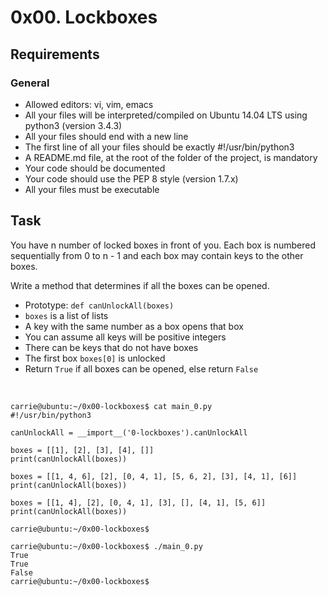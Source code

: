 # 0x00. Lockboxes

## Requirements
### General
* Allowed editors: vi, vim, emacs
* All your files will be interpreted/compiled on Ubuntu 14.04 LTS using python3 (version 3.4.3)
* All your files should end with a new line
* The first line of all your files should be exactly #!/usr/bin/python3
* A README.md file, at the root of the folder of the project, is mandatory
* Your code should be documented
* Your code should use the PEP 8 style (version 1.7.x)
* All your files must be executable

## Task
You have n number of locked boxes in front of you. Each box is numbered sequentially from 0 to n - 1 and each box may contain keys to the other boxes.
<br>

Write a method that determines if all the boxes can be opened.
<br>

* Prototype: ```def canUnlockAll(boxes)```
* ```boxes``` is a list of lists
* A key with the same number as a box opens that box
* You can assume all keys will be positive integers
* There can be keys that do not have boxes
* The first box ```boxes[0]``` is unlocked
* Return ```True``` if all boxes can be opened, else return ```False```
<br>

```
carrie@ubuntu:~/0x00-lockboxes$ cat main_0.py
#!/usr/bin/python3

canUnlockAll = __import__('0-lockboxes').canUnlockAll

boxes = [[1], [2], [3], [4], []]
print(canUnlockAll(boxes))

boxes = [[1, 4, 6], [2], [0, 4, 1], [5, 6, 2], [3], [4, 1], [6]]
print(canUnlockAll(boxes))

boxes = [[1, 4], [2], [0, 4, 1], [3], [], [4, 1], [5, 6]]
print(canUnlockAll(boxes))

carrie@ubuntu:~/0x00-lockboxes$
```
```
carrie@ubuntu:~/0x00-lockboxes$ ./main_0.py
True
True
False
carrie@ubuntu:~/0x00-lockboxes$
```

